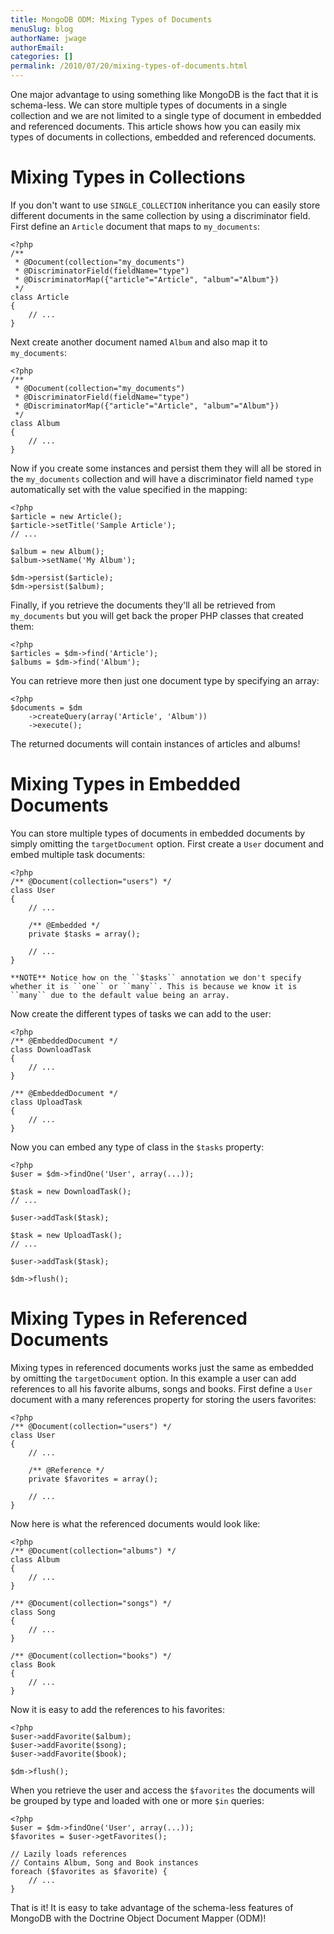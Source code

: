 ```yaml
---
title: MongoDB ODM: Mixing Types of Documents
menuSlug: blog
authorName: jwage 
authorEmail: 
categories: []
permalink: /2010/07/20/mixing-types-of-documents.html
---
```

One major advantage to using something like MongoDB is the fact that it
is schema-less. We can store multiple types of documents in a single
collection and we are not limited to a single type of document in
embedded and referenced documents. This article shows how you can easily
mix types of documents in collections, embedded and referenced
documents.

Mixing Types in Collections
===========================

If you don't want to use `SINGLE_COLLECTION` inheritance you can easily
store different documents in the same collection by using a
discriminator field. First define an `Article` document that maps to
`my_documents`:

~~~~ {.sourceCode .php}
<?php
/**
 * @Document(collection="my_documents")
 * @DiscriminatorField(fieldName="type")
 * @DiscriminatorMap({"article"="Article", "album"="Album"})
 */
class Article
{
    // ...
}
~~~~

Next create another document named `Album` and also map it to
`my_documents`:

~~~~ {.sourceCode .php}
<?php
/**
 * @Document(collection="my_documents")
 * @DiscriminatorField(fieldName="type")
 * @DiscriminatorMap({"article"="Article", "album"="Album"})
 */
class Album
{
    // ...
}
~~~~

Now if you create some instances and persist them they will all be
stored in the `my_documents` collection and will have a discriminator
field named `type` automatically set with the value specified in the
mapping:

~~~~ {.sourceCode .php}
<?php
$article = new Article();
$article->setTitle('Sample Article');
// ...

$album = new Album();
$album->setName('My Album');

$dm->persist($article);
$dm->persist($album);
~~~~

Finally, if you retrieve the documents they'll all be retrieved from
`my_documents` but you will get back the proper PHP classes that created
them:

~~~~ {.sourceCode .php}
<?php
$articles = $dm->find('Article');
$albums = $dm->find('Album');
~~~~

You can retrieve more then just one document type by specifying an
array:

~~~~ {.sourceCode .php}
<?php
$documents = $dm
    ->createQuery(array('Article', 'Album'))
    ->execute();
~~~~

The returned documents will contain instances of articles and albums!

Mixing Types in Embedded Documents
==================================

You can store multiple types of documents in embedded documents by
simply omitting the `targetDocument` option. First create a `User`
document and embed multiple task documents:

~~~~ {.sourceCode .php}
<?php
/** @Document(collection="users") */
class User
{
    // ...

    /** @Embedded */
    private $tasks = array();

    // ...
}

**NOTE** Notice how on the ``$tasks`` annotation we don't specify
whether it is ``one`` or ``many``. This is because we know it is
``many`` due to the default value being an array.
~~~~

Now create the different types of tasks we can add to the user:

~~~~ {.sourceCode .php}
<?php
/** @EmbeddedDocument */
class DownloadTask
{
    // ...
}

/** @EmbeddedDocument */
class UploadTask
{
    // ...
}
~~~~

Now you can embed any type of class in the `$tasks` property:

~~~~ {.sourceCode .php}
<?php
$user = $dm->findOne('User', array(...));

$task = new DownloadTask();
// ...

$user->addTask($task);

$task = new UploadTask();
// ...

$user->addTask($task);

$dm->flush();
~~~~

Mixing Types in Referenced Documents
====================================

Mixing types in referenced documents works just the same as embedded by
omitting the `targetDocument` option. In this example a user can add
references to all his favorite albums, songs and books. First define a
`User` document with a many references property for storing the users
favorites:

~~~~ {.sourceCode .php}
<?php
/** @Document(collection="users") */
class User
{
    // ...

    /** @Reference */
    private $favorites = array();

    // ...
}
~~~~

Now here is what the referenced documents would look like:

~~~~ {.sourceCode .php}
<?php
/** @Document(collection="albums") */
class Album
{
    // ...
}

/** @Document(collection="songs") */
class Song
{
    // ...
}

/** @Document(collection="books") */
class Book
{
    // ...
}
~~~~

Now it is easy to add the references to his favorites:

~~~~ {.sourceCode .php}
<?php
$user->addFavorite($album);
$user->addFavorite($song);
$user->addFavorite($book);

$dm->flush();
~~~~

When you retrieve the user and access the `$favorites` the documents
will be grouped by type and loaded with one or more `$in` queries:

~~~~ {.sourceCode .php}
<?php
$user = $dm->findOne('User', array(...));
$favorites = $user->getFavorites();

// Lazily loads references
// Contains Album, Song and Book instances
foreach ($favorites as $favorite) {
    // ...
}
~~~~

That is it! It is easy to take advantage of the schema-less features of
MongoDB with the Doctrine Object Document Mapper (ODM)!
